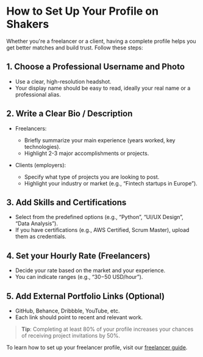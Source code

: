 # How to Set Up Your Profile on Shakers

Whether you're a freelancer or a client, having a complete profile helps you get better matches and build trust. Follow these steps:

## 1. Choose a Professional Username and Photo
- Use a clear, high-resolution headshot.  
- Your display name should be easy to read, ideally your real name or a professional alias.

## 2. Write a Clear Bio / Description
- Freelancers:  
  - Briefly summarize your main experience (years worked, key technologies).  
  - Highlight 2-3 major accomplishments or projects.  

- Clients (employers):  
  - Specify what type of projects you are looking to post.  
  - Highlight your industry or market (e.g., “Fintech startups in Europe”).

## 3. Add Skills and Certifications
- Select from the predefined options (e.g., “Python”, “UI/UX Design”, “Data Analysis”).  
- If you have certifications (e.g., AWS Certified, Scrum Master), upload them as credentials.

## 4. Set your Hourly Rate (Freelancers)
- Decide your rate based on the market and your experience.  
- You can indicate ranges (e.g., “$30-$50 USD/hour”).

## 5. Add External Portfolio Links (Optional)
- GitHub, Behance, Dribbble, YouTube, etc.  
- Each link should point to recent and relevant work.

> **Tip**: Completing at least 80% of your profile increases your chances of receiving project invitations by 50%.

To learn how to set up your freelancer profile, visit our [freelancer guide](https://example.com/shakers/profile_setup).